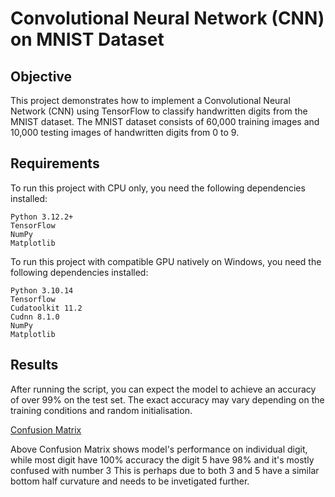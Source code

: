 # Convolutional Neural Network (CNN) on MNIST Dataset

## Objective

This project demonstrates how to implement a Convolutional Neural Network (CNN) using TensorFlow to classify handwritten digits from the MNIST dataset. 
The MNIST dataset consists of 60,000 training images and 10,000 testing images of handwritten digits from 0 to 9.

## Requirements

To run this project with CPU only, you need the following dependencies installed:

    Python 3.12.2+
    TensorFlow
    NumPy
    Matplotlib

To run this project with compatible GPU natively on Windows, you need the following dependencies installed:

    Python 3.10.14
    Tensorflow
    Cudatoolkit 11.2
    Cudnn 8.1.0
    NumPy
    Matplotlib

## Results

After running the script, you can expect the model to achieve an accuracy of over 99% on the test set. 
The exact accuracy may vary depending on the training conditions and random initialisation.

[Confusion Matrix](https://github.com/JackXLin/CNN_with_MNIST_dataset/blob/main/Capture.JPG)

Above Confusion Matrix shows model's performance on individual digit, while most digit have 100% accuracy the digit 5 have 98% and it's mostly confused with number 3
This is perhaps due to both 3 and 5 have a similar bottom half curvature and needs to be invetigated further.